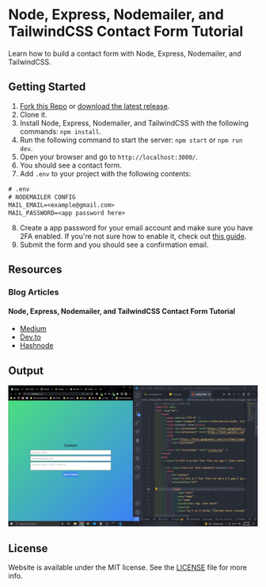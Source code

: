 # Node, Express, Nodemailer, and TailwindCSS Contact Form Tutorial

Learn how to build a contact form with Node, Express, Nodemailer, and TailwindCSS.

## Getting Started

1. [Fork this Repo](https://github.com/Kunal-Keshan/node-express-nodemailer-tailwindcss-contact-form) or [download the latest release](https://github.com/Kunal-Keshan/node-express-nodemailer-tailwindcss-contact-form/releases/).
2. Clone it.
3. Install Node, Express, Nodemailer, and TailwindCSS with the following commands: `npm install`.
4. Run the following command to start the server: `npm start` or `npm run dev`.
5. Open your browser and go to `http://localhost:3000/`.
6. You should see a contact form.
7. Add `.env` to your project with the following contents:

```ejs
# .env
# NODEMAILER CONFIG
MAIL_EMAIL=<example@gmail.com>
MAIL_PASSWORD=<app password here>
```

8. Create a app password for your email account and make sure you have 2FA enabled. If you're not sure how to enable it, check out [this guide](https://support.google.com/accounts/answer/185833?hl=en).
9. Submit the form and you should see a confirmation email.

## Resources

<!--

### Click to Watch YouTube video

[![Create a contact form youtube video](./public/thumbnail.jpeg)](https://www.youtube.com/watch?v=_X-q-X-q-X-&feature=youtu.be)

-->

### Blog Articles

#### Node, Express, Nodemailer, and TailwindCSS Contact Form Tutorial

- [Medium]()
- [Dev.to]()
- [Hashnode]()

## Output

![Contact Form website output](./public/output.jpg)

## License

Website is available under the MIT license. See the [LICENSE](https://github.com/Kunal-Keshan/node-express-nodemailer-tailwindcss-contact-form/blob/main/LICENSE) file for more info.
